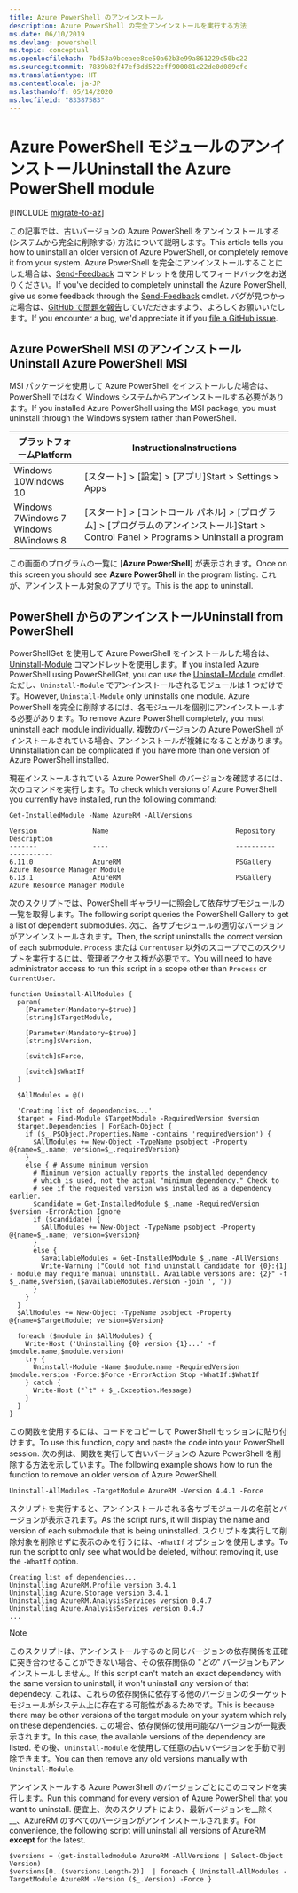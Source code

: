 ```yaml
---
title: Azure PowerShell のアンインストール
description: Azure PowerShell の完全アンインストールを実行する方法
ms.date: 06/10/2019
ms.devlang: powershell
ms.topic: conceptual
ms.openlocfilehash: 7bd53a9bceaee8ce50a62b3e99a861229c50bc22
ms.sourcegitcommit: 7839b82f47ef8dd522eff900081c22de0d089cfc
ms.translationtype: HT
ms.contentlocale: ja-JP
ms.lasthandoff: 05/14/2020
ms.locfileid: "83387583"
---
```

# <a name="uninstall-the-azure-powershell-module"></a><span data-ttu-id="e411b-103">Azure PowerShell モジュールのアンインストール</span><span class="sxs-lookup"><span data-stu-id="e411b-103">Uninstall the Azure PowerShell module</span></span>

[!INCLUDE [migrate-to-az](../includes/migrate-to-az.md)]

<span data-ttu-id="e411b-104">この記事では、古いバージョンの Azure PowerShell をアンインストールする (システムから完全に削除する) 方法について説明します。</span><span class="sxs-lookup"><span data-stu-id="e411b-104">This article tells you how to uninstall an older version of Azure PowerShell, or completely remove it from your system.</span></span> <span data-ttu-id="e411b-105">Azure PowerShell を完全にアンインストールすることにした場合は、[Send-Feedback](/powershell/module/azurerm.profile/send-feedback) コマンドレットを使用してフィードバックをお送りください。</span><span class="sxs-lookup"><span data-stu-id="e411b-105">If you've decided to completely uninstall the Azure PowerShell, give us some feedback through the [Send-Feedback](/powershell/module/azurerm.profile/send-feedback) cmdlet.</span></span>
<span data-ttu-id="e411b-106">バグが見つかった場合は、[GitHub で問題を報告](https://github.com/azure/azure-powershell/issues)していただきますよう、よろしくお願いいたします。</span><span class="sxs-lookup"><span data-stu-id="e411b-106">If you encounter a bug, we'd appreciate it if you [file a GitHub issue](https://github.com/azure/azure-powershell/issues).</span></span>


## <a name="uninstall-azure-powershell-msi"></a><span data-ttu-id="e411b-107">Azure PowerShell MSI のアンインストール</span><span class="sxs-lookup"><span data-stu-id="e411b-107">Uninstall Azure PowerShell MSI</span></span>

<span data-ttu-id="e411b-108">MSI パッケージを使用して Azure PowerShell をインストールした場合は、PowerShell ではなく Windows システムからアンインストールする必要があります。</span><span class="sxs-lookup"><span data-stu-id="e411b-108">If you installed Azure PowerShell using the MSI package, you must uninstall through the Windows system rather than PowerShell.</span></span>

| <span data-ttu-id="e411b-109">プラットフォーム</span><span class="sxs-lookup"><span data-stu-id="e411b-109">Platform</span></span> | <span data-ttu-id="e411b-110">Instructions</span><span class="sxs-lookup"><span data-stu-id="e411b-110">Instructions</span></span> |
|----------|--------------|
| <span data-ttu-id="e411b-111">Windows 10</span><span class="sxs-lookup"><span data-stu-id="e411b-111">Windows 10</span></span> | <span data-ttu-id="e411b-112">[スタート] > [設定] > [アプリ]</span><span class="sxs-lookup"><span data-stu-id="e411b-112">Start > Settings > Apps</span></span> |
| <span data-ttu-id="e411b-113">Windows 7</span><span class="sxs-lookup"><span data-stu-id="e411b-113">Windows 7</span></span> </br><span data-ttu-id="e411b-114">Windows 8</span><span class="sxs-lookup"><span data-stu-id="e411b-114">Windows 8</span></span> | <span data-ttu-id="e411b-115">[スタート] > [コントロール パネル] > [プログラム] > [プログラムのアンインストール]</span><span class="sxs-lookup"><span data-stu-id="e411b-115">Start > Control Panel > Programs > Uninstall a program</span></span> |

<span data-ttu-id="e411b-116">この画面のプログラムの一覧に [__Azure PowerShell__] が表示されます。</span><span class="sxs-lookup"><span data-stu-id="e411b-116">Once on this screen you should see __Azure PowerShell__ in the program listing.</span></span> <span data-ttu-id="e411b-117">これが、アンインストール対象のアプリです。</span><span class="sxs-lookup"><span data-stu-id="e411b-117">This is the app to uninstall.</span></span>

## <a name="uninstall-from-powershell"></a><span data-ttu-id="e411b-118">PowerShell からのアンインストール</span><span class="sxs-lookup"><span data-stu-id="e411b-118">Uninstall from PowerShell</span></span>

<span data-ttu-id="e411b-119">PowerShellGet を使用して Azure PowerShell をインストールした場合は、[Uninstall-Module](/powershell/module/powershellget/uninstall-module) コマンドレットを使用します。</span><span class="sxs-lookup"><span data-stu-id="e411b-119">If you installed Azure PowerShell using PowerShellGet, you can use the [Uninstall-Module](/powershell/module/powershellget/uninstall-module) cmdlet.</span></span> <span data-ttu-id="e411b-120">ただし、`Uninstall-Module` でアンインストールされるモジュールは 1 つだけです。</span><span class="sxs-lookup"><span data-stu-id="e411b-120">However, `Uninstall-Module` only uninstalls one module.</span></span> <span data-ttu-id="e411b-121">Azure PowerShell を完全に削除するには、各モジュールを個別にアンインストールする必要があります。</span><span class="sxs-lookup"><span data-stu-id="e411b-121">To remove Azure PowerShell completely, you must uninstall each module individually.</span></span> <span data-ttu-id="e411b-122">複数のバージョンの Azure PowerShell がインストールされている場合、アンインストールが複雑になることがあります。</span><span class="sxs-lookup"><span data-stu-id="e411b-122">Uninstallation can be complicated if you have more than one version of Azure PowerShell installed.</span></span>

<span data-ttu-id="e411b-123">現在インストールされている Azure PowerShell のバージョンを確認するには、次のコマンドを実行します。</span><span class="sxs-lookup"><span data-stu-id="e411b-123">To check which versions of Azure PowerShell you currently have installed, run the following command:</span></span>

```powershell-interactive
Get-InstalledModule -Name AzureRM -AllVersions
```

```output
Version              Name                                Repository           Description
-------              ----                                ----------           -----------
6.11.0               AzureRM                             PSGallery            Azure Resource Manager Module
6.13.1               AzureRM                             PSGallery            Azure Resource Manager Module
```

<span data-ttu-id="e411b-124">次のスクリプトでは、PowerShell ギャラリーに照会して依存サブモジュールの一覧を取得します。</span><span class="sxs-lookup"><span data-stu-id="e411b-124">The following script queries the PowerShell Gallery to get a list of dependent submodules.</span></span> <span data-ttu-id="e411b-125">次に、各サブモジュールの適切なバージョンがアンインストールされます。</span><span class="sxs-lookup"><span data-stu-id="e411b-125">Then, the script uninstalls the correct version of each submodule.</span></span> <span data-ttu-id="e411b-126">`Process` または `CurrentUser` 以外のスコープでこのスクリプトを実行するには、管理者アクセス権が必要です。</span><span class="sxs-lookup"><span data-stu-id="e411b-126">You will need to have administrator access to run this script in a scope other than `Process` or `CurrentUser`.</span></span>

```powershell-interactive
function Uninstall-AllModules {
  param(
    [Parameter(Mandatory=$true)]
    [string]$TargetModule,

    [Parameter(Mandatory=$true)]
    [string]$Version,

    [switch]$Force,

    [switch]$WhatIf
  )
  
  $AllModules = @()
  
  'Creating list of dependencies...'
  $target = Find-Module $TargetModule -RequiredVersion $version
  $target.Dependencies | ForEach-Object {
    if ($_.PSObject.Properties.Name -contains 'requiredVersion') {
      $AllModules += New-Object -TypeName psobject -Property @{name=$_.name; version=$_.requiredVersion}
    }
    else { # Assume minimum version
      # Minimum version actually reports the installed dependency
      # which is used, not the actual "minimum dependency." Check to
      # see if the requested version was installed as a dependency earlier.
      $candidate = Get-InstalledModule $_.name -RequiredVersion $version -ErrorAction Ignore
      if ($candidate) {
        $AllModules += New-Object -TypeName psobject -Property @{name=$_.name; version=$version}
      }
      else {
        $availableModules = Get-InstalledModule $_.name -AllVersions
        Write-Warning ("Could not find uninstall candidate for {0}:{1} - module may require manual uninstall. Available versions are: {2}" -f $_.name,$version,($availableModules.Version -join ', '))
      }
    }
  }
  $AllModules += New-Object -TypeName psobject -Property @{name=$TargetModule; version=$Version}

  foreach ($module in $AllModules) {
    Write-Host ('Uninstalling {0} version {1}...' -f $module.name,$module.version)
    try {
      Uninstall-Module -Name $module.name -RequiredVersion $module.version -Force:$Force -ErrorAction Stop -WhatIf:$WhatIf
    } catch {
      Write-Host ("`t" + $_.Exception.Message)
    }
  }
}
```

<span data-ttu-id="e411b-127">この関数を使用するには、コードをコピーして PowerShell セッションに貼り付けます。</span><span class="sxs-lookup"><span data-stu-id="e411b-127">To use this function, copy and paste the code into your PowerShell session.</span></span> <span data-ttu-id="e411b-128">次の例は、関数を実行して古いバージョンの Azure PowerShell を削除する方法を示しています。</span><span class="sxs-lookup"><span data-stu-id="e411b-128">The following example shows how to run the function to remove an older version of Azure PowerShell.</span></span>

```powershell-interactive
Uninstall-AllModules -TargetModule AzureRM -Version 4.4.1 -Force
```

<span data-ttu-id="e411b-129">スクリプトを実行すると、アンインストールされる各サブモジュールの名前とバージョンが表示されます。</span><span class="sxs-lookup"><span data-stu-id="e411b-129">As the script runs, it will display the name and version of each submodule that is being uninstalled.</span></span> <span data-ttu-id="e411b-130">スクリプトを実行して削除対象を削除せずに表示のみを行うには、`-WhatIf` オプションを使用します。</span><span class="sxs-lookup"><span data-stu-id="e411b-130">To run the script to only see what would be deleted, without removing it, use the `-WhatIf` option.</span></span>

```output
Creating list of dependencies...
Uninstalling AzureRM.Profile version 3.4.1
Uninstalling Azure.Storage version 3.4.1
Uninstalling AzureRM.AnalysisServices version 0.4.7
Uninstalling Azure.AnalysisServices version 0.4.7
...
```

> [!NOTE]
> <span data-ttu-id="e411b-131">このスクリプトは、アンインストールするのと同じバージョンの依存関係を正確に突き合わせることができない場合、その依存関係の "_どの_" バージョンもアンインストールしません。</span><span class="sxs-lookup"><span data-stu-id="e411b-131">If this script can't match an exact dependency with the same version to uninstall, it won't uninstall _any_ version of that dependecy.</span></span> <span data-ttu-id="e411b-132">これは、これらの依存関係に依存する他のバージョンのターゲット モジュールがシステム上に存在する可能性があるためです。</span><span class="sxs-lookup"><span data-stu-id="e411b-132">This is because there may be other versions of the target module on your system which rely on these dependencies.</span></span> <span data-ttu-id="e411b-133">この場合、依存関係の使用可能なバージョンが一覧表示されます。</span><span class="sxs-lookup"><span data-stu-id="e411b-133">In this case, the available versions of the dependency are listed.</span></span>
> <span data-ttu-id="e411b-134">その後、`Uninstall-Module` を使用して任意の古いバージョンを手動で削除できます。</span><span class="sxs-lookup"><span data-stu-id="e411b-134">You can then remove any old versions manually with `Uninstall-Module`.</span></span>


<span data-ttu-id="e411b-135">アンインストールする Azure PowerShell のバージョンごとにこのコマンドを実行します。</span><span class="sxs-lookup"><span data-stu-id="e411b-135">Run this command for every version of Azure PowerShell that you want to uninstall.</span></span> <span data-ttu-id="e411b-136">便宜上、次のスクリプトにより、最新バージョンを__除く__、AzureRM のすべてのバージョンがアンインストールされます。</span><span class="sxs-lookup"><span data-stu-id="e411b-136">For convenience, the following script will uninstall all versions of AzureRM __except__ for the latest.</span></span>

```powershell-interactive
$versions = (get-installedmodule AzureRM -AllVersions | Select-Object Version)
$versions[0..($versions.Length-2)]  | foreach { Uninstall-AllModules -TargetModule AzureRM -Version ($_.Version) -Force }
```
